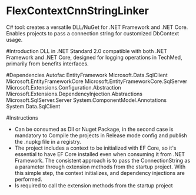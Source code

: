 # FlexContextCnnStringLinker
C# tool: creates a versatile DLL/NuGet for .NET Framework and .NET Core. Enables projects to pass a connection string for customized DbContext usage.

#Introduction
DLL in .NET Standard 2.0 compatible with both .NET Framework and .NET Core, designed for logging operations in TechMed, primarily from benefits interfaces.

#Dependencies
Autofac
EntityFramework
Microsoft.Data.SqlClient
Microsoft.EntityFrameworkCore
Microsoft.EntityFrameworkCore.SqlServer
Microsoft.Extensions.Configuration.Abstraction
Microsoft.Extensions.DependencyInjection.Abstractions
Microsoft.SqlServer.Server
System.ComponentModel.Annotations
System.Data.SqlClient

#Instructions
- Can be consumed as Dll or Nuget Package, in the second case is mandatory to Compile the projects in Release mode config and publish the .nupkg file in a registry.
- The project includes a context to be initialized with EF Core, so it's essential to have EF Core installed even when consuming it from .NET Framework. The consistent approach is to pass the ConnectionString as a parameter through extension methods from the startup project. With this simple step, the context initializes, and dependency injections are performed.
- Is required to call the extension methods from the startup project
